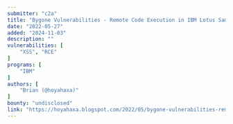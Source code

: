 ```yaml
---
submitter: "c2a"
title: "Bygone Vulnerabilities - Remote Code Execution in IBM Lotus SameTime Clients (CVE-2013-0553)"
date: "2022-05-27"
added: "2024-11-03"
description: ""
vulnerabilities: [
    "XSS", "RCE"
]
programs: [
    "IBM"
]
authors: [
    "Brian (@hoyahaxa)"
]
bounty: "undisclosed"
link: "https://hoyahaxa.blogspot.com/2022/05/bygone-vulnerabilities-remote-code.html"
---
```




